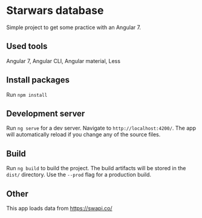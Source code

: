 # Starwars database

Simple project to get some practice with an Angular 7.

## Used tools

Angular 7, Angular CLI, Angular material, Less

## Install packages

Run `npm install`

## Development server

Run `ng serve` for a dev server. Navigate to `http://localhost:4200/`. The app will automatically reload if you change any of the source files.

## Build

Run `ng build` to build the project. The build artifacts will be stored in the `dist/` directory. Use the `--prod` flag for a production build.

## Other

This app loads data from https://swapi.co/

